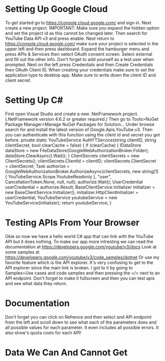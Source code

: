 # Setting Up Google Cloud
To get started go to https://console.cloud.google.com/ and sign in.
Next create a new project. IMPORTANT: Make sure you expand the hidden option and set the project id as this cannot be changed later.
Then search for YouTube Data API v3 and press enable.
Next return to https://console.cloud.google.com/ make sure your project is selected in the upper left and then press dashboard.
Expand the hamburger menu and press APIs & Services then select OAuth consent screen.
Select external and fill out the other info. Don't forget to add yourself as a test user when prompted.
Next on the left press Credentials and then Create Credentials then OAuth Client ID.
When creating your credentials make sure to set the application type to desktop app.
Make sure to write down the client ID and client secret.

# Setting Up C#
First open Visual Studio and create a new .NetFramework project. (.NetFramework version 4.6.2 or greater required.)
Then go to Tools>NuGet Package Manager>Manage NuGet Packages for Solution...
Under browse search for and install the latest version of Google.Apis.YouTube.v3.
Then you can authenticate with this function using the client id and secret you got before.
private static YouTubeService AuthYTService(string clientID, string clientSecret, bool clearCache = false)
{
    if (clearCache)
    {
        IDataStore dataStore = new FileDataStore(GoogleWebAuthorizationBroker.Folder);
        dataStore.ClearAsync().Wait();
    }
    ClientSecrets clientSecrets = new ClientSecrets();
    clientSecrets.ClientId = clientID;
    clientSecrets.ClientSecret = clientSecret;
    Task<UserCredential> authorize = GoogleWebAuthorizationBroker.AuthorizeAsync(clientSecrets, new string[1] { YouTubeService.Scope.YoutubeReadonly }, "user", CancellationToken.None, null, null);
    authorize.Wait();
    UserCredential userCredential = authorize.Result;
    BaseClientService.Initializer initializer = new BaseClientService.Initializer();
    initializer.HttpClientInitializer = userCredential;
    YouTubeService youtubeService = new YouTubeService(initializer);
    return youtubeService;
}

# Testing APIs From Your Browser
Okie so now we have a hello world C# app that can link with the YouTube API but it does nothing.
To make our app more intresting we can read the documentation at https://developers.google.com/youtube/v3/docs
Look at some samples at https://developers.google.com/youtube/v3/code_samples/dotnet
Or use my favorite feature which is the API explorer.
It's very confusing to get to the API explorer since the main link is broken.
I got to it by going to Samples>Use cases and code samples and then pressing the </> next to an API endpoint.
Don't forget to make it fullscreen and then you can test apis and see what data they return.

# Documentation
Don't forget you can click on Refrence and then select and API endpoint from the left and scroll down to see what
each of the parameters does and all possible values for each parameter. It even includes all possible errors.
It also show's quota costs for each API!

# Data We Can And Cannot Get
